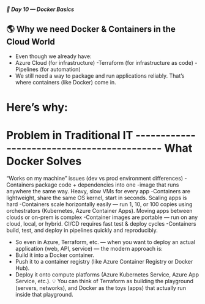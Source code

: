 ##### 📄 Day 10 — Docker Basics

## 🌎 Why we need Docker & Containers in the Cloud World
- Even though we already have:
- Azure Cloud (for infrastructure) -Terraform (for infrastructure as code) -Pipelines (for automation)
- We still need a way to package and run applications reliably. That’s where containers (like Docker) come in.

# Here’s why:
# Problem in Traditional IT	     -------------------------------------------     What Docker Solves

“Works on my machine” issues (dev vs prod environment differences)	            -Containers package code + dependencies into one 
                                                                                -image that runs anywhere the same way.
Heavy, slow VMs for every app	                                                -Containers are lightweight, share the same OS kernel,
                                                                                 start in seconds.
Scaling apps is hard	                                                        -Containers scale horizontally easily — run 1, 10, or
                                                                                 100 copies using orchestrators (Kubernetes, Azure 
                                                                                 Container Apps).
Moving apps between clouds or on-prem is complex	                            -Container images are portable — run on any cloud, 
                                                                                 local, or hybrid.
CI/CD requires fast test & deploy cycles	                                    -Containers build, test, and deploy in pipelines 
                                                                                 quickly and reproducibly.
- So even in Azure, Terraform, etc. — when you want to deploy an actual application (web, API, service) — the modern approach is:
- Build it into a Docker container.
- Push it to a container registry (like Azure Container Registry or Docker Hub).
- Deploy it onto compute platforms (Azure Kubernetes Service, Azure App Service, etc.).
💡 You can think of Terraform as building the playground (servers, networks), and Docker as the toys (apps) that actually run inside that playground.

